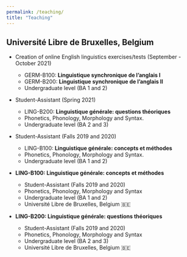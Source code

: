 ```yaml
---
permalink: /teaching/
title: "Teaching"
---
```


## Université Libre de Bruxelles, Belgium
- Creation of online English linguistics exercises/tests (September - October 2021)
    - GERM-B100: **Linguistique synchronique de l’anglais I**
    - GERM-B200: **Linguistique synchronique de l’anglais II**
    - Undergraduate level (BA 1 and 2)

- Student-Assistant (Spring 2021)
    - LING-B200: **Linguistique générale: questions théoriques**
    - Phonetics, Phonology, Morphology and Syntax.
    - Undergraduate level (BA 2 and 3)

- Student-Assistant (Falls 2019 and 2020)
    - LING-B100: **Linguistique générale: concepts et méthodes** 
    - Phonetics, Phonology, Morphology and Syntax.
    - Undergraduate level (BA 1 and 2)

- **LING-B100: Linguistique générale: concepts et méthodes**
    - Student-Assistant (Falls 2019 and 2020)
    - Phonetics, Phonology, Morphology and Syntax
    - Undergraduate level (BA 1 and 2)
    - Université Libre de Bruxelles, Belgium 🇧🇪

- **LING-B200: Linguistique générale: questions théoriques**
    - Student-Assistant (Falls 2019 and 2020)
    - Phonetics, Phonology, Morphology and Syntax
    - Undergraduate level (BA 2 and 3)
    - Université Libre de Bruxelles, Belgium 🇧🇪
  
